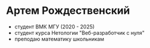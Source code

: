 # Артем Рождественский 

- студент ВМК МГУ (2020 - 2025)
- студент курса Нетологии "Веб-разработчик с нуля"
- преподаю математику школьникам 